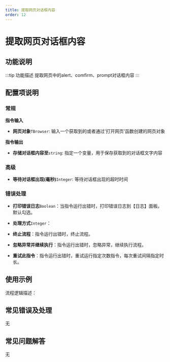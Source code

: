 ```yaml
---
title: 提取网页对话框内容
order: 12
---
```


# 提取网页对话框内容

## 功能说明

:::tip 功能描述
提取网页中的alert、comfirm、prompt对话框内容
:::

## 配置项说明

### 常规

**指令输入**

- **网页对象**`TBrowser`: 输入一个获取到的或者通过'打开网页'函数创建的网页对象


**指令输出**

- **存储对话框内容至**`string`: 指定一个变量，用于保存获取到的对话框文字内容

### 高级

- **等待对话框出现(毫秒)**`Integer`: 等待对话框出现的超时时间

### 错误处理

- **打印错误日志**`Boolean`：当指令运行出错时，打印错误日志到【日志】面板。默认勾选。

- **处理方式**`Integer`：

 - **终止流程**：指令运行出错时，终止流程。

 - **忽略异常并继续执行**：指令运行出错时，忽略异常，继续执行流程。

 - **重试此指令**：指令运行出错时，重试运行指定次数指令，每次重试间隔指定时长。

## 使用示例

流程逻辑描述：

## 常见错误及处理

无

## 常见问题解答

无

